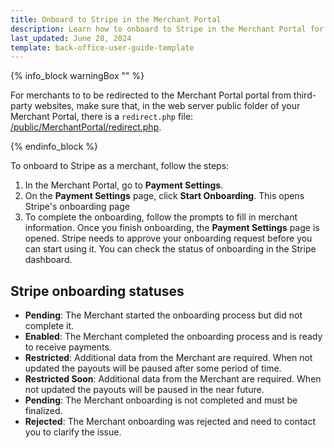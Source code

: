 ```yaml
---
title: Onboard to Stripe in the Merchant Portal
description: Learn how to onboard to Stripe in the Merchant Portal for your Spryker Marketplace projects.
last_updated: June 28, 2024
template: back-office-user-guide-template
---
```


{% info_block warningBox "" %}

For merchants to to be redirected to the Merchant Portal portal from third-party websites, make sure that, in the web server public folder of your Merchant Portal, there is a `redirect.php` file: [/public/MerchantPortal/redirect.php](https://github.com/spryker-shop/b2c-demo-marketplace/blob/master/public/MerchantPortal/redirect.php).

{% endinfo_block %}

To onboard to Stripe as a merchant, follow the steps:

1. In the Merchant Portal, go to **Payment Settings**.
2. On the **Payment Settings** page, click **Start Onboarding**.
  This opens Stripe's onboarding page
3. To complete the onboarding, follow the prompts to fill in merchant information.
  Once you finish onboarding, the **Payment Settings** page is opened. Stripe needs to approve your onboarding request before you can start using it. You can check the status of onboarding in the Stripe dashboard.



## Stripe onboarding statuses

- **Pending**: The Merchant started the onboarding process but did not complete it.
- **Enabled**: The Merchant completed the onboarding process and is ready to receive payments.
- **Restricted**: Additional data from the Merchant are required. When not updated the payouts will be paused after some period of time.
- **Restricted Soon**: Additional data from the Merchant are required. When not updated the payouts will be paused in the near future.
- **Pending**: The Merchant onboarding is not completed and must be finalized.
- **Rejected**: The Merchant onboarding was rejected and need to contact you to clarify the issue.
